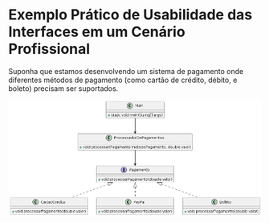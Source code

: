 # Exemplo Prático de Usabilidade das Interfaces em um Cenário Profissional

Suponha que estamos desenvolvendo um sistema de pagamento onde diferentes métodos de pagamento (como cartão de crédito, débito, e boleto) precisam ser suportados.

![Exemplo de sistema de pagamento](image/estudandoInterFaces.png)
